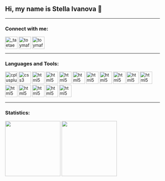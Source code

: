 ## Hi, my name is Stella Ivanova 👋

<hr>

<h3 align="left">Connect with me:</h3>
<p align="left">
<a href="https://instagram.com/_taetaesgirl-" target="blank"><img align="center" src="https://upload.wikimedia.org/wikipedia/commons/thumb/e/e7/Instagram_logo_2016.svg/2048px-Instagram_logo_2016.svg.png" alt="_taetaesgirl-" height="40" width="40" /></a>
<a href="https://discord.com/invite/2pY53CnK" target="blank"><img align="center" src="https://theme.zdassets.com/theme_assets/678183/84b82d07b293907113d9d4dafd29bfa170bbf9b6.ico" alt="toymaf#4778" height="40" width="40" /></a>
<a href="https://www.youtube.com/watch?v=xvFZjo5PgG0" target="blank"><img align="center" src="https://portal.manage.microsoft.com/conditionalAccess/images/Outlook.png" alt="toymaf#4778" height="40" width="40" /></a>
</p>

<hr>

<h3 align="left">Languages and Tools:</h3>
<p align="left">
  <img src="https://user-images.githubusercontent.com/25181517/186150304-1568ffdf-4c62-4bdc-9cf1-8d8efcea7c5b.png" alt="cplusplus" width="40" height="40"/>
  <img src="https://user-images.githubusercontent.com/25181517/186150365-da1eccce-6201-487c-8649-45e9e99435fd.png" alt="css3" width="40" height="40"/> 
  <img src="https://user-images.githubusercontent.com/25181517/117447155-6a868a00-af3d-11eb-9cfe-245df15c9f3f.png" alt="html5" width="40" height="40"/> 
  <img src="https://user-images.githubusercontent.com/25181517/192158954-f88b5814-d510-4564-b285-dff7d6400dad.png" alt="html5" width="40" height="40"/> 
  <img src="https://user-images.githubusercontent.com/25181517/183898674-75a4a1b1-f960-4ea9-abcb-637170a00a75.png" alt="html5" width="40" height="40"/> 
  <img src="https://user-images.githubusercontent.com/25181517/117201156-9a724800-adec-11eb-9a9d-3cd0f67da4bc.png" alt="html5" width="40" height="40"/> 
  <img src="https://user-images.githubusercontent.com/25181517/192106073-90fffafe-3562-4ff9-a37e-c77a2da0ff58.png" alt="html5" width="40" height="40"/> 
 
  <img src="https://images.solidsolutions.co.uk/uploaded/image/Products/Icon-SOLIDWORKS.png" alt="html5" width="40" height="40"/>
  <img src="https://upload.wikimedia.org/wikipedia/commons/thumb/2/2c/Visual_Studio_Icon_2022.svg/800px-Visual_Studio_Icon_2022.svg.png" alt="html5" width="40" height="40"/>
  <img src="https://user-images.githubusercontent.com/25181517/192108891-d86b6220-e232-423a-bf5f-90903e6887c3.png" alt="html5" width="40" height="40"/> 
  <img src="https://user-images.githubusercontent.com/25181517/192108890-200809d1-439c-4e23-90d3-b090cf9a4eea.png" alt="html5" width="40" height="40"/> 
  <img src="https://upload.wikimedia.org/wikipedia/commons/7/73/Calligrakrita-base.svg" alt="html5" width="40" height="40"/>
  <img src="https://dl.flathub.org/repo/appstream/x86_64/icons/128x128/io.github.OpenToonz.png" alt="html5" width="40" height="40"/>
  <img src="https://is1-ssl.mzstatic.com/image/thumb/Purple126/v4/be/25/b7/be25b7c3-57ac-fc57-9bf3-a065d2c5286b/AppIcon-0-0-1x_U007emarketing-0-0-0-7-0-0-sRGB-0-0-0-GLES2_U002c0-512MB-85-220-0-0.png/256x256bb.jpg" alt="html5" width="40" height="40"/>
  <img src="https://github.com/marwin1991/profile-technology-icons/assets/136815194/02494c7c-de6a-43a6-9293-6369696842ed" alt="html5" width="40" height="40"/>
  <img src="https://github.com/marwin1991/profile-technology-icons/assets/136815194/a57a85ba-e2dd-4036-85b6-7e1532391627" alt="html5" width="40" height="40"/> 
</p>

<hr>
<h3 align="left">Statistics:</h3>
 <div 
  <a href="https://github.com/samfreitasxs">
  <img height="180em" src="https://github-readme-stats.vercel.app/api?username=SIIvanova20&show_icons=true&theme=dracula&include_all_commits=true&count_private=true"/>
  <img height="180em" src="https://github-readme-stats.vercel.app/api/top-langs/?username=SIIvanova20&layout=compact&langs_count=7&theme=dracula"/>
</div
<hr>
